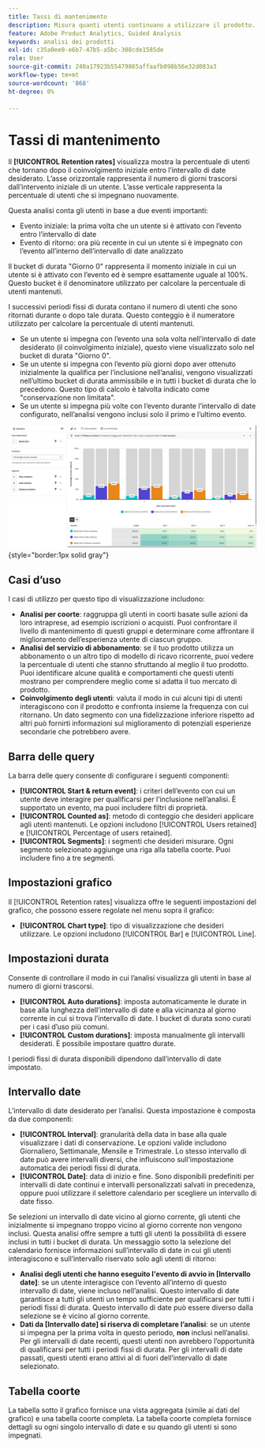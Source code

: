 ```yaml
---
title: Tassi di mantenimento
description: Misura quanti utenti continuano a utilizzare il prodotto.
feature: Adobe Product Analytics, Guided Analysis
keywords: analisi dei prodotti
exl-id: c35a0ee0-e6b7-47b5-a5bc-308cde1585de
role: User
source-git-commit: 240a17923b55479865affaafb098b56e32d083a3
workflow-type: tm+mt
source-wordcount: '868'
ht-degree: 0%

---
```


# Tassi di mantenimento

Il **[!UICONTROL Retention rates]** visualizza mostra la percentuale di utenti che tornano dopo il coinvolgimento iniziale entro l’intervallo di date desiderato. L’asse orizzontale rappresenta il numero di giorni trascorsi dall’intervento iniziale di un utente. L’asse verticale rappresenta la percentuale di utenti che si impegnano nuovamente.

Questa analisi conta gli utenti in base a due eventi importanti:

* Evento iniziale: la prima volta che un utente si è attivato con l’evento entro l’intervallo di date
* Evento di ritorno: ora più recente in cui un utente si è impegnato con l’evento all’interno dell’intervallo di date analizzato

Il bucket di durata &quot;Giorno 0&quot; rappresenta il momento iniziale in cui un utente si è attivato con l’evento ed è sempre esattamente uguale al 100%. Questo bucket è il denominatore utilizzato per calcolare la percentuale di utenti mantenuti.

I successivi periodi fissi di durata contano il numero di utenti che sono ritornati durante o dopo tale durata. Questo conteggio è il numeratore utilizzato per calcolare la percentuale di utenti mantenuti.

* Se un utente si impegna con l’evento una sola volta nell’intervallo di date desiderato (il coinvolgimento iniziale), questo viene visualizzato solo nel bucket di durata &quot;Giorno 0&quot;.
* Se un utente si impegna con l’evento più giorni dopo aver ottenuto inizialmente la qualifica per l’inclusione nell’analisi, vengono visualizzati nell’ultimo bucket di durata ammissibile e in tutti i bucket di durata che lo precedono. Questo tipo di calcolo è talvolta indicato come &quot;conservazione non limitata&quot;.
* Se un utente si impegna più volte con l’evento durante l’intervallo di date configurato, nell’analisi vengono inclusi solo il primo e l’ultimo evento.

![Schermata Tassi di mantenimento](../assets/retention-rates.png){style="border:1px solid gray"}

## Casi d’uso

I casi di utilizzo per questo tipo di visualizzazione includono:

* **Analisi per coorte**: raggruppa gli utenti in coorti basate sulle azioni da loro intraprese, ad esempio iscrizioni o acquisti. Puoi confrontare il livello di mantenimento di questi gruppi e determinare come affrontare il miglioramento dell’esperienza utente di ciascun gruppo.
* **Analisi del servizio di abbonamento**: se il tuo prodotto utilizza un abbonamento o un altro tipo di modello di ricavo ricorrente, puoi vedere la percentuale di utenti che stanno sfruttando al meglio il tuo prodotto. Puoi identificare alcune qualità e comportamenti che questi utenti mostrano per comprendere meglio come si adatta il tuo mercato di prodotto.
* **Coinvolgimento degli utenti**: valuta il modo in cui alcuni tipi di utenti interagiscono con il prodotto e confronta insieme la frequenza con cui ritornano. Un dato segmento con una fidelizzazione inferiore rispetto ad altri può fornirti informazioni sul miglioramento di potenziali esperienze secondarie che potrebbero avere.

## Barra delle query

La barra delle query consente di configurare i seguenti componenti:

* **[!UICONTROL Start & return event]**: i criteri dell’evento con cui un utente deve interagire per qualificarsi per l’inclusione nell’analisi. È supportato un evento, ma puoi includere filtri di proprietà.
* **[!UICONTROL Counted as]**: metodo di conteggio che desideri applicare agli utenti mantenuti. Le opzioni includono [!UICONTROL Users retained] e [!UICONTROL Percentage of users retained].
* **[!UICONTROL Segments]**: i segmenti che desideri misurare. Ogni segmento selezionato aggiunge una riga alla tabella coorte. Puoi includere fino a tre segmenti.

## Impostazioni grafico

Il [!UICONTROL Retention rates] visualizza offre le seguenti impostazioni del grafico, che possono essere regolate nel menu sopra il grafico:

* **[!UICONTROL Chart type]**: tipo di visualizzazione che desideri utilizzare. Le opzioni includono [!UICONTROL Bar] e [!UICONTROL Line].

## Impostazioni durata

Consente di controllare il modo in cui l’analisi visualizza gli utenti in base al numero di giorni trascorsi.

* **[!UICONTROL Auto durations]**: imposta automaticamente le durate in base alla lunghezza dell’intervallo di date e alla vicinanza al giorno corrente in cui si trova l’intervallo di date. I bucket di durata sono curati per i casi d’uso più comuni.
* **[!UICONTROL Custom durations]**: imposta manualmente gli intervalli desiderati. È possibile impostare quattro durate.

I periodi fissi di durata disponibili dipendono dall’intervallo di date impostato.

## Intervallo date

L’intervallo di date desiderato per l’analisi. Questa impostazione è composta da due componenti:

* **[!UICONTROL Interval]**: granularità della data in base alla quale visualizzare i dati di conservazione. Le opzioni valide includono Giornaliero, Settimanale, Mensile e Trimestrale. Lo stesso intervallo di date può avere intervalli diversi, che influiscono sull’impostazione automatica dei periodi fissi di durata.
* **[!UICONTROL Date]**: data di inizio e fine. Sono disponibili predefiniti per intervalli di date continui e intervalli personalizzati salvati in precedenza, oppure puoi utilizzare il selettore calendario per scegliere un intervallo di date fisso.

Se selezioni un intervallo di date vicino al giorno corrente, gli utenti che inizialmente si impegnano troppo vicino al giorno corrente non vengono inclusi. Questa analisi offre sempre a tutti gli utenti la possibilità di essere inclusi in tutti i bucket di durata. Un messaggio sotto la selezione del calendario fornisce informazioni sull’intervallo di date in cui gli utenti interagiscono e sull’intervallo riservato solo agli utenti di ritorno:

* **Analisi degli utenti che hanno eseguito l&#39;evento di avvio in [Intervallo date]**: se un utente interagisce con l’evento all’interno di questo intervallo di date, viene incluso nell’analisi. Questo intervallo di date garantisce a tutti gli utenti un tempo sufficiente per qualificarsi per tutti i periodi fissi di durata. Questo intervallo di date può essere diverso dalla selezione se è vicino al giorno corrente.
* **Dati da [Intervallo date] si riserva di completare l’analisi**: se un utente si impegna per la prima volta in questo periodo, **non** inclusi nell’analisi. Per gli intervalli di date recenti, questi utenti non avrebbero l’opportunità di qualificarsi per tutti i periodi fissi di durata. Per gli intervalli di date passati, questi utenti erano attivi al di fuori dell’intervallo di date selezionato.

## Tabella coorte

La tabella sotto il grafico fornisce una vista aggregata (simile ai dati del grafico) e una tabella coorte completa. La tabella coorte completa fornisce dettagli su ogni singolo intervallo di date e su quando gli utenti si sono impegnati.
